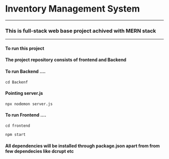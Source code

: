 # Inventory Management System 
----------------------------------------------------------------
### This is full-stack web base project achived with MERN stack 
----------------------------------------------------------------

#### To run this project 

#### The project repository consists of frontend and Backend

#### To run Backend ....
```
cd Backenf
```
#### Pointing server.js 
```
npx nodemon server.js
```

#### To run Frontend ....
```
cd frontend
```
```
npm start
```

#### All dependencies will be installed through package.json apart from from few dependecies like dcrupt etc

